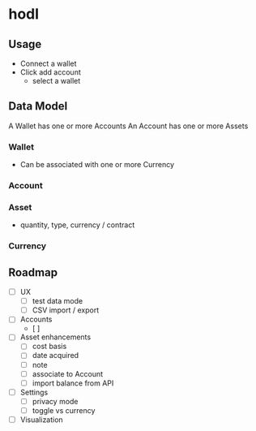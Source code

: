 # hodl

## Usage

- Connect a wallet
- Click add account
  - select a wallet
## Data Model

A Wallet has one or more Accounts
An Account has one or more Assets

### Wallet

- Can be associated with one or more Currency

### Account

### Asset

- quantity, type, currency / contract

### Currency



## Roadmap

- [ ] UX
  - [ ] test data mode
  - [ ] CSV import / export 
- [ ] Accounts
  - [ ] 
- [ ] Asset enhancements
  - [ ] cost basis
  - [ ] date acquired
  - [ ] note
  - [ ] associate to Account
  - [ ] import balance from API
- [ ] Settings
  - [ ] privacy mode
  - [ ] toggle vs currency
- [ ] Visualization
